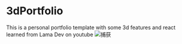 # 3dPortfolio
This is a personal portfolio template with some 3d features and react
learned from Lama Dev on youtube
![捕获](https://user-images.githubusercontent.com/49052648/224532286-085a5f70-5817-4731-bbc2-296b997ff726.PNG)
